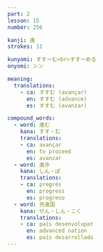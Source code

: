 ```yaml
---
part: 2
lesson: 15
number: 256

kanji: 進
strokes: 11

kunyomi: すすーむ<br>すすーめる
onyomi: シン

meaning:
  translations:
    - ca: すすむ (avançar)
      en: すすむ (advance)
      es: すすむ (avanzar)

compound_words:
  - word: 進む
    kana: すす・む
    translations:
    - ca: avançar
      en: to proceed
      es: avanzar
  - word: 進歩
    kana: しん・ぽ
    translations:
    - ca: pregrés
      en: progress
      es: progreso
  - word: 先進国
    kana: せん・しん・こく
    translations:
    - ca: país desenvolupat
      en: advanced nation
      es: país desarrollado
---
```

